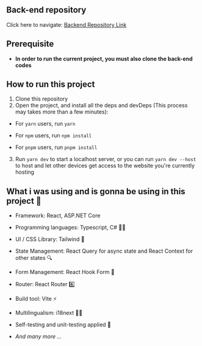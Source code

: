## Back-end repository

Click here to navigate: [Backend Repository Link](https://github.com/TranDangKhoi/railway-reservation-server/tree/main/RailwayReservationAPI)

## Prerequisite

- **In order to run the current project, you must also clone the back-end codes**

## How to run this project

1. Clone this repository
2. Open the project, and install all the deps and devDeps (This process may takes more than a few minutes):
   <br clear="both">

- For `yarn` users, run `yarn`

- For `npm` users, run `npm install`

- For `pnpm` users, run `pnpm install`

3. Run `yarn dev` to start a localhost server, or you can run `yarn dev --host` to host and let other devices get access to the website you're currently hosting

## What i was using and is gonna be using in this project 🤔

- Framework: React, ASP.NET Core

- Programming languages: Typescript, C# 👩‍💻

- UI / CSS Library: Tailwind 🌊

- State Management: React Query for async state and React Context for other states 🔍

- Form Management: React Hook Form 👀

- Router: React Router 6️⃣

- Build tool: Vite ⚡

- Multilingualism: i18next 👩‍💻

- Self-testing and unit-testing applied 🔧

- _And many more ..._
